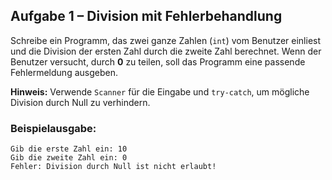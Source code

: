## Aufgabe 1 – Division mit Fehlerbehandlung

Schreibe ein Programm, das zwei ganze Zahlen (`int`) vom Benutzer einliest und die Division der ersten Zahl durch die zweite Zahl berechnet.
Wenn der Benutzer versucht, durch **0** zu teilen, soll das Programm eine passende Fehlermeldung ausgeben.

**Hinweis:** Verwende `Scanner` für die Eingabe und `try-catch`, um mögliche Division durch Null zu verhindern.

### Beispielausgabe:
```
Gib die erste Zahl ein: 10
Gib die zweite Zahl ein: 0
Fehler: Division durch Null ist nicht erlaubt!
```
